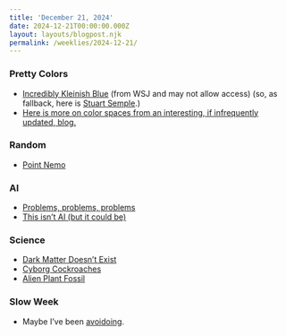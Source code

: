 ```yaml
---
title: 'December 21, 2024'
date: 2024-12-21T00:00:00.000Z
layout: layouts/blogpost.njk
permalink: /weeklies/2024-12-21/
---
```

### Pretty Colors

-   [Incredibly Kleinish Blue](https://www.wsj.com/video/series/coveted/why-this-35-tube-of-paint-took-10-years-to-develop/EF1B147B-EDF6-4231-9841-53A0FDE8A611) (from WSJ and may not allow access) (so, as fallback, here is [Stuart Semple](https://www.culturehustleusa.com/products/easyklein).)
-   [Here is more on color spaces from an interesting, if infrequently updated, blog.](https://ciechanow.ski/color-spaces/)

### Random

-   [Point Nemo](https://www.usatoday.com/story/graphics/2024/12/18/point-nemo-spacecraft-graveyard-iss/76942195007/?tbref=hp)

### AI

-   [Problems, problems, problems](https://www.wsj.com/tech/ai/openai-gpt5-orion-delays-639e7693?st=YpWwid&reflink=desktopwebshare_permalink)
-   [This isn’t AI (but it could be)](https://harpers.org/archive/2025/01/the-ghosts-in-the-machine-liz-pelly-spotify-musicians/)

### Science

-   [Dark Matter Doesn’t Exist](https://ras.ac.uk/news-and-press/research-highlights/dark-energy-doesnt-exist-so-cant-be-pushing-lumpy-universe-apart)
-   [Cyborg Cockroaches](https://boingboing.net/2024/12/21/cyborg-cockroach-production-nears-one-per-minute.html)
-   [Alien Plant Fossil](https://boingboing.net/2024/12/20/fossilized-alien-plant-from-47-million-years-ago-unlike-anything-alive-today.html)

### Slow Week

-   Maybe I’ve been [avoidoing](https://sesquiotic.com/).
